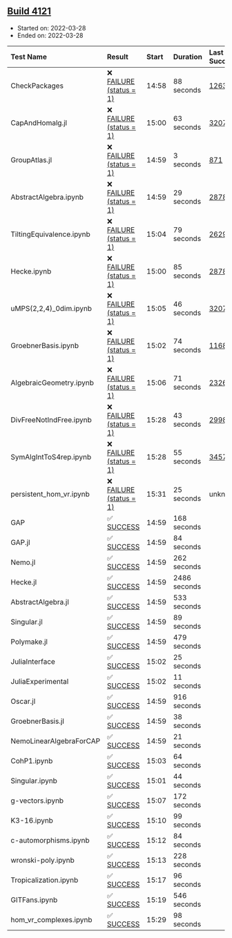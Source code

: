 ## [Build 4121](https://oscarci.mathematik.uni-kl.de/job/oscar-stable/4121/)

* Started on: 2022-03-28
* Ended on: 2022-03-28

| Test Name    | Result | Start | Duration | Last Success | First Failure |
|:-------------|:-------|:------|:---------|:-------------|:--------------|
| CheckPackages | ❌ [FAILURE (status = 1)](https://oscarci.mathematik.uni-kl.de/job/oscar-stable/4121/artifact/logs/build-4121/CheckPackages.log) | 14:58 | 88 seconds | [1263](https://oscarci.mathematik.uni-kl.de/job/oscar-stable/1263/) | [1264](https://oscarci.mathematik.uni-kl.de/job/oscar-stable/1264/) |
| CapAndHomalg.jl | ❌ [FAILURE (status = 1)](https://oscarci.mathematik.uni-kl.de/job/oscar-stable/4121/artifact/logs/build-4121/CapAndHomalg.jl.log) | 15:00 | 63 seconds | [3207](https://oscarci.mathematik.uni-kl.de/job/oscar-stable/3207/) | [3208](https://oscarci.mathematik.uni-kl.de/job/oscar-stable/3208/) |
| GroupAtlas.jl | ❌ [FAILURE (status = 1)](https://oscarci.mathematik.uni-kl.de/job/oscar-stable/4121/artifact/logs/build-4121/GroupAtlas.jl.log) | 14:59 | 3 seconds | [871](https://oscarci.mathematik.uni-kl.de/job/oscar-stable/871/) | [872](https://oscarci.mathematik.uni-kl.de/job/oscar-stable/872/) |
| AbstractAlgebra.ipynb | ❌ [FAILURE (status = 1)](https://oscarci.mathematik.uni-kl.de/job/oscar-stable/4121/artifact/logs/build-4121/AbstractAlgebra.ipynb.log) | 14:59 | 29 seconds | [2878](https://oscarci.mathematik.uni-kl.de/job/oscar-stable/2878/) | [2879](https://oscarci.mathematik.uni-kl.de/job/oscar-stable/2879/) |
| TiltingEquivalence.ipynb | ❌ [FAILURE (status = 1)](https://oscarci.mathematik.uni-kl.de/job/oscar-stable/4121/artifact/logs/build-4121/TiltingEquivalence.ipynb.log) | 15:04 | 79 seconds | [2629](https://oscarci.mathematik.uni-kl.de/job/oscar-stable/2629/) | [2630](https://oscarci.mathematik.uni-kl.de/job/oscar-stable/2630/) |
| Hecke.ipynb | ❌ [FAILURE (status = 1)](https://oscarci.mathematik.uni-kl.de/job/oscar-stable/4121/artifact/logs/build-4121/Hecke.ipynb.log) | 15:00 | 85 seconds | [2878](https://oscarci.mathematik.uni-kl.de/job/oscar-stable/2878/) | [2879](https://oscarci.mathematik.uni-kl.de/job/oscar-stable/2879/) |
| uMPS(2,2,4)_0dim.ipynb | ❌ [FAILURE (status = 1)](https://oscarci.mathematik.uni-kl.de/job/oscar-stable/4121/artifact/logs/build-4121/uMPS-2-2-4-_0dim.ipynb.log) | 15:05 | 46 seconds | [3207](https://oscarci.mathematik.uni-kl.de/job/oscar-stable/3207/) | [3208](https://oscarci.mathematik.uni-kl.de/job/oscar-stable/3208/) |
| GroebnerBasis.ipynb | ❌ [FAILURE (status = 1)](https://oscarci.mathematik.uni-kl.de/job/oscar-stable/4121/artifact/logs/build-4121/GroebnerBasis.ipynb.log) | 15:02 | 74 seconds | [1168](https://oscarci.mathematik.uni-kl.de/job/oscar-stable/1168/) | [1169](https://oscarci.mathematik.uni-kl.de/job/oscar-stable/1169/) |
| AlgebraicGeometry.ipynb | ❌ [FAILURE (status = 1)](https://oscarci.mathematik.uni-kl.de/job/oscar-stable/4121/artifact/logs/build-4121/AlgebraicGeometry.ipynb.log) | 15:06 | 71 seconds | [2326](https://oscarci.mathematik.uni-kl.de/job/oscar-stable/2326/) | [2327](https://oscarci.mathematik.uni-kl.de/job/oscar-stable/2327/) |
| DivFreeNotIndFree.ipynb | ❌ [FAILURE (status = 1)](https://oscarci.mathematik.uni-kl.de/job/oscar-stable/4121/artifact/logs/build-4121/DivFreeNotIndFree.ipynb.log) | 15:28 | 43 seconds | [2998](https://oscarci.mathematik.uni-kl.de/job/oscar-stable/2998/) | [2999](https://oscarci.mathematik.uni-kl.de/job/oscar-stable/2999/) |
| SymAlgIntToS4rep.ipynb | ❌ [FAILURE (status = 1)](https://oscarci.mathematik.uni-kl.de/job/oscar-stable/4121/artifact/logs/build-4121/SymAlgIntToS4rep.ipynb.log) | 15:28 | 55 seconds | [3457](https://oscarci.mathematik.uni-kl.de/job/oscar-stable/3457/) | [3458](https://oscarci.mathematik.uni-kl.de/job/oscar-stable/3458/) |
| persistent_hom_vr.ipynb | ❌ [FAILURE (status = 1)](https://oscarci.mathematik.uni-kl.de/job/oscar-stable/4121/artifact/logs/build-4121/persistent_hom_vr.ipynb.log) | 15:31 | 25 seconds | unknown | unknown |
| GAP | ✅ [SUCCESS](https://oscarci.mathematik.uni-kl.de/job/oscar-stable/4121/artifact/logs/build-4121/GAP.log) | 14:59 | 168 seconds |  |  |
| GAP.jl | ✅ [SUCCESS](https://oscarci.mathematik.uni-kl.de/job/oscar-stable/4121/artifact/logs/build-4121/GAP.jl.log) | 14:59 | 84 seconds |  |  |
| Nemo.jl | ✅ [SUCCESS](https://oscarci.mathematik.uni-kl.de/job/oscar-stable/4121/artifact/logs/build-4121/Nemo.jl.log) | 14:59 | 262 seconds |  |  |
| Hecke.jl | ✅ [SUCCESS](https://oscarci.mathematik.uni-kl.de/job/oscar-stable/4121/artifact/logs/build-4121/Hecke.jl.log) | 14:59 | 2486 seconds |  |  |
| AbstractAlgebra.jl | ✅ [SUCCESS](https://oscarci.mathematik.uni-kl.de/job/oscar-stable/4121/artifact/logs/build-4121/AbstractAlgebra.jl.log) | 14:59 | 533 seconds |  |  |
| Singular.jl | ✅ [SUCCESS](https://oscarci.mathematik.uni-kl.de/job/oscar-stable/4121/artifact/logs/build-4121/Singular.jl.log) | 14:59 | 89 seconds |  |  |
| Polymake.jl | ✅ [SUCCESS](https://oscarci.mathematik.uni-kl.de/job/oscar-stable/4121/artifact/logs/build-4121/Polymake.jl.log) | 14:59 | 479 seconds |  |  |
| JuliaInterface | ✅ [SUCCESS](https://oscarci.mathematik.uni-kl.de/job/oscar-stable/4121/artifact/logs/build-4121/JuliaInterface.log) | 15:02 | 25 seconds |  |  |
| JuliaExperimental | ✅ [SUCCESS](https://oscarci.mathematik.uni-kl.de/job/oscar-stable/4121/artifact/logs/build-4121/JuliaExperimental.log) | 15:02 | 11 seconds |  |  |
| Oscar.jl | ✅ [SUCCESS](https://oscarci.mathematik.uni-kl.de/job/oscar-stable/4121/artifact/logs/build-4121/Oscar.jl.log) | 14:59 | 916 seconds |  |  |
| GroebnerBasis.jl | ✅ [SUCCESS](https://oscarci.mathematik.uni-kl.de/job/oscar-stable/4121/artifact/logs/build-4121/GroebnerBasis.jl.log) | 14:59 | 38 seconds |  |  |
| NemoLinearAlgebraForCAP | ✅ [SUCCESS](https://oscarci.mathematik.uni-kl.de/job/oscar-stable/4121/artifact/logs/build-4121/NemoLinearAlgebraForCAP.log) | 14:59 | 21 seconds |  |  |
| CohP1.ipynb | ✅ [SUCCESS](https://oscarci.mathematik.uni-kl.de/job/oscar-stable/4121/artifact/logs/build-4121/CohP1.ipynb.log) | 15:03 | 64 seconds |  |  |
| Singular.ipynb | ✅ [SUCCESS](https://oscarci.mathematik.uni-kl.de/job/oscar-stable/4121/artifact/logs/build-4121/Singular.ipynb.log) | 15:01 | 44 seconds |  |  |
| g-vectors.ipynb | ✅ [SUCCESS](https://oscarci.mathematik.uni-kl.de/job/oscar-stable/4121/artifact/logs/build-4121/g-vectors.ipynb.log) | 15:07 | 172 seconds |  |  |
| K3-16.ipynb | ✅ [SUCCESS](https://oscarci.mathematik.uni-kl.de/job/oscar-stable/4121/artifact/logs/build-4121/K3-16.ipynb.log) | 15:10 | 99 seconds |  |  |
| c-automorphisms.ipynb | ✅ [SUCCESS](https://oscarci.mathematik.uni-kl.de/job/oscar-stable/4121/artifact/logs/build-4121/c-automorphisms.ipynb.log) | 15:12 | 84 seconds |  |  |
| wronski-poly.ipynb | ✅ [SUCCESS](https://oscarci.mathematik.uni-kl.de/job/oscar-stable/4121/artifact/logs/build-4121/wronski-poly.ipynb.log) | 15:13 | 228 seconds |  |  |
| Tropicalization.ipynb | ✅ [SUCCESS](https://oscarci.mathematik.uni-kl.de/job/oscar-stable/4121/artifact/logs/build-4121/Tropicalization.ipynb.log) | 15:17 | 96 seconds |  |  |
| GITFans.ipynb | ✅ [SUCCESS](https://oscarci.mathematik.uni-kl.de/job/oscar-stable/4121/artifact/logs/build-4121/GITFans.ipynb.log) | 15:19 | 546 seconds |  |  |
| hom_vr_complexes.ipynb | ✅ [SUCCESS](https://oscarci.mathematik.uni-kl.de/job/oscar-stable/4121/artifact/logs/build-4121/hom_vr_complexes.ipynb.log) | 15:29 | 98 seconds |  |  |
